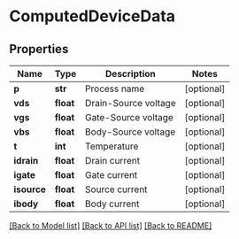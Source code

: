 # ComputedDeviceData

## Properties
Name | Type | Description | Notes
------------ | ------------- | ------------- | -------------
**p** | **str** | Process name | [optional] 
**vds** | **float** | Drain-Source voltage | [optional] 
**vgs** | **float** | Gate-Source voltage | [optional] 
**vbs** | **float** | Body-Source voltage | [optional] 
**t** | **int** | Temperature | [optional] 
**idrain** | **float** | Drain current | [optional] 
**igate** | **float** | Gate current | [optional] 
**isource** | **float** | Source current | [optional] 
**ibody** | **float** | Body current | [optional] 

[[Back to Model list]](../README.md#documentation-for-models) [[Back to API list]](../README.md#documentation-for-api-endpoints) [[Back to README]](../README.md)


